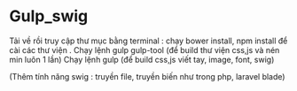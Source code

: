 # Gulp_swig
Tải về rồi truy cập thư mục bằng terminal : chạy bower install, npm install để cài các thư viện .
Chạy lệnh gulp gulp-tool (để build thư viện css,js và nén min luôn 1 lần)
Chạy lệnh gulp (để build css,js viết tay, image, font, swig)

(Thêm tính năng swig : truyền file, truyền biến như trong php, laravel blade)
